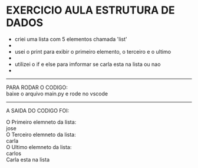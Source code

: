 # EXERCICIO AULA ESTRUTURA DE DADOS


<ul>
  <li>criei uma lista com 5 elementos chamada 'list' <li/> <br/> 
  <li>usei o print para exibir o primeiro elemento, o terceiro e o ultimo <li/> <br/> 
  <li>utilizei o if e else para imformar se carla esta na lista ou nao <li/> <br/> 
</ul>
<hr/>

PARA RODAR O CODIGO: <br/>
baixe o arquivo main.py e rode no vscode

<hr/>

A SAIDA DO CODIGO FOI: <br/>

O Primeiro elemneto da lista: <br/>
jose <br/>
O Terceiro elemneto da lista: <br/>
carla <br/>
O Ultimo elemneto da lista: <br/>
carlos <br/>
Carla esta na lista <br/>
